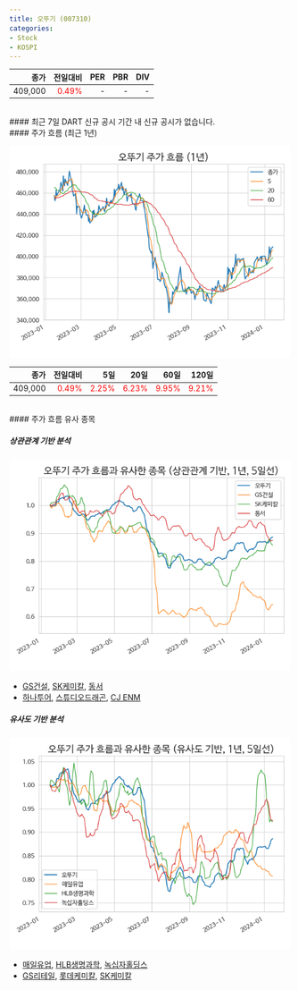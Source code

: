 ```yaml
---
title: 오뚜기 (007310)
categories:
- Stock
- KOSPI
---
```


|종가|전일대비|PER|PBR|DIV|
|---:|-------:|--:|--:|--:|
|409,000|<span style="color: red">0.49%</span>|-|-|-|

<!-- more -->

<br>
#### 최근 7일 DART 신규 공시
기간 내 신규 공시가 없습니다.

<br>
#### 주가 흐름 (최근 1년)

![007310](/assets/images/stock/007310.png)

|종가|전일대비|5일|20일|60일|120일|
|---:|-------:|--:|---:|---:|----:|
|409,000|<span style="color: red">0.49%</span>|<span style="color: red">2.25%</span>|<span style="color: red">6.23%</span>|<span style="color: red">9.95%</span>|<span style="color: red">9.21%</span>|

<br>
#### 주가 흐름 유사 종목

##### 상관관계 기반 분석

![007310](/assets/images/stock/007310_corr.png)
- [GS건설](/006360/), [SK케미칼](/285130/), [동서](/026960/)
- [하나투어](/039130/), [스튜디오드래곤](/253450/), [CJ ENM](/035760/)

##### 유사도 기반 분석

![007310](/assets/images/stock/007310_sim.png)
- [매일유업](/267980/), [HLB생명과학](/067630/), [녹십자홀딩스](/005250/)
- [GS리테일](/007070/), [롯데케미칼](/011170/), [SK케미칼](/285130/)